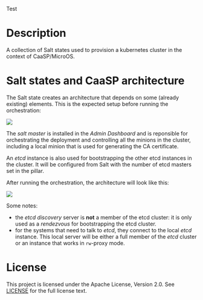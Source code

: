 Test

# Description

A collection of Salt states used to provision a kubernetes cluster
in the context of CaaSP/MicroOS.

# Salt states and CaaSP architecture

The Salt state creates an architecture that depends on some (already existing) elements. This is the expected setup before running the orchestration:

![](docs/k8s-before-orchestration.png)

The _salt master_ is installed in the _Admin Dashboard_ and is reponsible for
orchestrating the deployment and controlling all the minions in the cluster,
including a local minion that is used for generating the CA certificate.

An _etcd_ instance is also used for bootstrapping the other etcd instances in
the cluster. It will be configured from Salt with the number of etcd masters
set in the pillar.

After running the orchestration, the architecture will look like this:

![](docs/k8s-after-orchestration.png)

Some notes:

* the _etcd discovery_ server is **not** a member of the etcd cluster: it is
  only used as a _rendezvous_ for bootstrapping the etcd cluster.
* for the systems that need to talk to _etcd_, they connect to the local _etcd_
  instance. This local server will be either a full member of the _etcd_
  cluster or an instance that works in `rw`-proxy mode.

# License

This project is licensed under the Apache License, Version 2.0. See
[LICENSE](https://github.com/kubic-project/salt/blob/master/LICENSE) for the full
license text.
